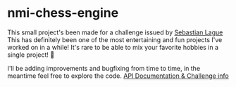 # nmi-chess-engine
This small project's been made for a challenge issued by [Sebastian Lague](https://www.youtube.com/watch?v=iScy18pVR58&ab_channel=SebastianLague)
This has definitely been one of the most entertaining and fun projects I've worked on in a while! It's rare to be able to mix your favorite hobbies in a single project! 👀

I'll be adding improvements and bugfixing from time to time, in the meantime feel free to explore the code.
[API Documentation & Challenge info](https://github.com/SebLague/Chess-Challenge)

